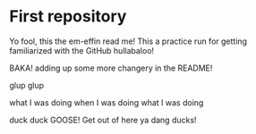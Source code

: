 # First repository

Yo fool, this the em-effin read me!
This a practice run for getting familiarized with the GitHub hullabaloo!

BAKA! adding up some more changery in the README!

glup glup

what I was doing when I was doing what I was doing

duck duck GOOSE! Get out of here ya dang ducks!
